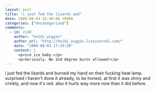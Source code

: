 ```yaml
---
layout: post
title: "i just fed the lizards and"
date: 2009-08-03 16:48:00 +0000
categories: ["Uncategorized"]
comments:
  - id: 2240
    author: "heidi_wiggin"
    author_url: "http://heidi_wiggin.livejournal.com/"
    date: "2009-08-03 17:19:20"
    content: |
      <p>ice ice baby.</p>
      <p>Seriously. No 2nd degree burns allowed!</p>
---
```


i just fed the lizards and burned my hand on their fucking heat lamp. surprised i haven't done it already, to be honest. at first it was shiny and crinkly, and now it's red. also it hurts way more now than it did before.
